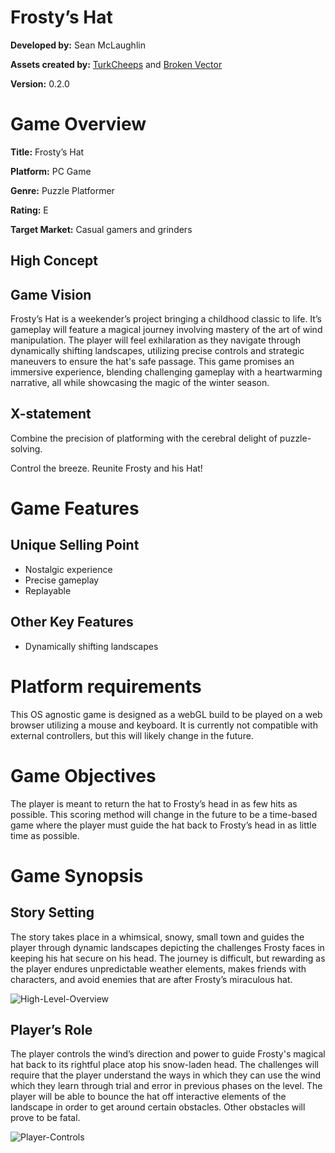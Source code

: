 # Frosty’s Hat

**Developed by:** Sean McLaughlin

**Assets created by:** [TurkCheeps](https://assetstore.unity.com/publishers/4522) and [Broken Vector](https://assetstore.unity.com/publishers/12124)

**Version:** 0.2.0

# Game Overview

**Title:** Frosty’s Hat

**Platform:** PC Game

**Genre:** Puzzle Platformer

**Rating:** E

**Target Market:** Casual gamers and grinders

## High Concept

## Game Vision

Frosty’s Hat is a weekender’s project bringing a childhood classic to life. It’s gameplay will feature a magical journey involving mastery of the art of wind manipulation. The player will feel exhilaration as they navigate through dynamically shifting landscapes, utilizing precise controls and strategic maneuvers to ensure the hat's safe passage. This game promises an immersive experience, blending challenging gameplay with a heartwarming narrative, all while showcasing the magic of the winter season.

## X-statement

Combine the precision of platforming with the cerebral delight of puzzle-solving.

Control the breeze. Reunite Frosty and his Hat!

# Game Features

## Unique Selling Point

- Nostalgic experience
- Precise gameplay
- Replayable

## Other Key Features

- Dynamically shifting landscapes

# Platform requirements

This OS agnostic game is designed as a webGL build to be played on a web browser utilizing a mouse and keyboard. It is currently not compatible with external controllers, but this will likely change in the future.

# Game Objectives

The player is meant to return the hat to Frosty’s head in as few hits as possible. This scoring method will change in the future to be a time-based game where the player must guide the hat back to Frosty’s head in as little time as possible. 

# Game Synopsis

## Story Setting

The story takes place in a whimsical, snowy, small town and guides the player through dynamic landscapes depicting the challenges Frosty faces in keeping his hat secure on his head. The journey is difficult, but rewarding as the player endures unpredictable weather elements, makes friends with characters, and avoid enemies that are after Frosty’s miraculous hat.

![High-Level-Overview](https://github.com/seanm603/csg3003-puzzle-game/assets/68670448/4630df73-c752-4c62-b5fd-f9f94dc2aca5)


## Player’s Role

The player controls the wind’s direction and power to guide Frosty's magical hat back to its rightful place atop his snow-laden head. The challenges will require that the player understand the ways in which they can use the wind which they learn through trial and error in previous phases on the level. The player will be able to bounce the hat off interactive elements of the landscape in order to get around certain obstacles. Other obstacles will prove to be fatal.

![Player-Controls](https://github.com/seanm603/csg3003-puzzle-game/assets/68670448/9a6bd5dd-5d70-4c73-919d-2788cee23e75)
